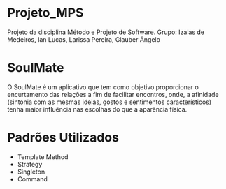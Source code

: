 # Projeto_MPS

Projeto da disciplina Método e Projeto de Software.
Grupo: Izaias de Medeiros,
       Ian Lucas,
       Larissa Pereira,
       Glauber Ângelo

# SoulMate
 
O  SoulMate é um aplicativo que tem como objetivo proporcionar o encurtamento das relações a fim de facilitar encontros, onde, a afinidade (sintonia com as mesmas ideias, gostos e sentimentos característicos) tenha maior influência nas escolhas do que a aparência física. 

# Padrões Utilizados
- Template Method
- Strategy
- Singleton
- Command
